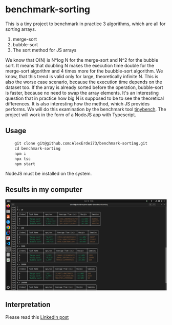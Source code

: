 # benchmark-sorting

This is a tiny project to benchmark in practice 3 algorithms, which are all for sorting arrays.

1. merge-sort
2. bubble-sort
3. The sort method for JS arrays

We know that O(N) is N*log N for the merge-sort and N^2 for the bubble sort. It means that doubling N makes the execution time double for the merge-sort algorithm and 4 times more for the buubble-sort algorithm. We know, that
this trend is valid only for large, theoretically infinite N. This is also the worse case scenario, because the execution time depends on the dataset too. If the array is already sorted before the operation, bubble-sort is faster, because no need to swap the array elements.
It's an interesting question that in practice how big N is supposed to be to see the theoretical differences. It is
also interesting how the method, which JS provides performs. We will do this examination by the benchmark tool [tinybench](https://github.com/tinylibs/tinybench). The project will work in the form of a NodeJS app with Typescript.

## Usage
```
    git clone git@github.com:AlexErdei73/benchmark-sorting.git
    cd benchmark-sorting
    npm i
    npx tsc
    npm start
```
NodeJS must be installed on the system.

## Results in my computer
![Alt benchmark results](Screenshot.png)

## Interpretation
Please read this [LinkedIn post](https://www.linkedin.com/posts/alex-erdei_benchmarking-sorting-algorithms-most-of-us-activity-7253095618003259393-RZ2d?utm_source=share&utm_medium=member_desktop)